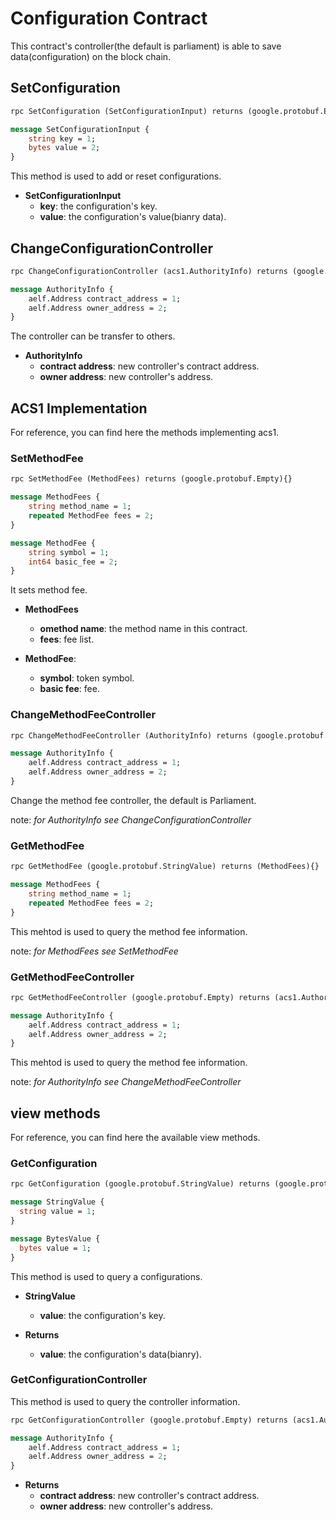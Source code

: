 # Configuration Contract

This contract's controller(the default is parliament) is able to save data(configuration) on the block chain.

## **SetConfiguration**

```Protobuf
rpc SetConfiguration (SetConfigurationInput) returns (google.protobuf.Empty){}

message SetConfigurationInput {
    string key = 1;
    bytes value = 2;
}
```

This method is used to add or reset configurations.

- **SetConfigurationInput**
  - **key**: the configuration's key.
  - **value**: the configuration's value(bianry data).

## **ChangeConfigurationController**

```Protobuf
rpc ChangeConfigurationController (acs1.AuthorityInfo) returns (google.protobuf.Empty){}

message AuthorityInfo {
    aelf.Address contract_address = 1;
    aelf.Address owner_address = 2;
}
```

The controller can be transfer to others.

- **AuthorityInfo**
  - **contract address**: new controller's contract address.
  - **owner address**: new controller's address.

## ACS1 Implementation

For reference, you can find here the methods implementing acs1.

### SetMethodFee

```Protobuf
rpc SetMethodFee (MethodFees) returns (google.protobuf.Empty){}

message MethodFees {
    string method_name = 1;
    repeated MethodFee fees = 2;
}

message MethodFee {
    string symbol = 1;
    int64 basic_fee = 2;
}
```

It sets method fee.

- **MethodFees**
  - **omethod name**: the method name in this contract.
  - **fees**: fee list.

- **MethodFee**:
  - **symbol**: token symbol.
  - **basic fee**: fee.

### ChangeMethodFeeController

```Protobuf
rpc ChangeMethodFeeController (AuthorityInfo) returns (google.protobuf.Empty){}

message AuthorityInfo {
    aelf.Address contract_address = 1;
    aelf.Address owner_address = 2;
}
```

Change the method fee controller, the default is Parliament.

note: *for AuthorityInfo see ChangeConfigurationController*

### GetMethodFee

```Protobuf
rpc GetMethodFee (google.protobuf.StringValue) returns (MethodFees){}

message MethodFees {
    string method_name = 1;
    repeated MethodFee fees = 2;
}
```

This mehtod is used to query the method fee information.

note: *for MethodFees see SetMethodFee*

### GetMethodFeeController

```Protobuf
rpc GetMethodFeeController (google.protobuf.Empty) returns (acs1.AuthorityInfo){}

message AuthorityInfo {
    aelf.Address contract_address = 1;
    aelf.Address owner_address = 2;
}
```

This mehtod is used to query the method fee information.

note: *for AuthorityInfo see ChangeMethodFeeController*

## view methods

For reference, you can find here the available view methods.

### GetConfiguration

```Protobuf
rpc GetConfiguration (google.protobuf.StringValue) returns (google.protobuf.BytesValue){}

message StringValue {
  string value = 1;
}

message BytesValue {
  bytes value = 1;
}
```

This method is used to query a configurations.

- **StringValue**
  - **value**: the configuration's key.

- **Returns**
  - **value**: the configuration's data(bianry).

### GetConfigurationController

This method is used to query the controller information.

```Protobuf
rpc GetConfigurationController (google.protobuf.Empty) returns (acs1.AuthorityInfo){}

message AuthorityInfo {
    aelf.Address contract_address = 1;
    aelf.Address owner_address = 2;
}
```

- **Returns**
  - **contract address**: new controller's contract address.
  - **owner address**: new controller's address.
